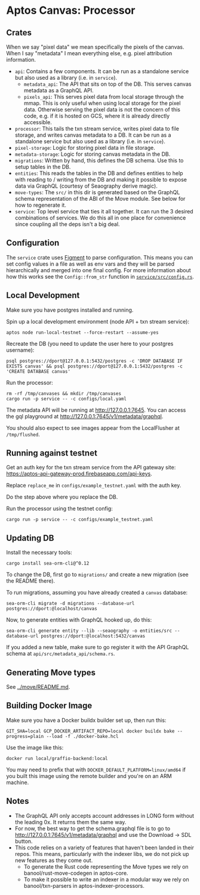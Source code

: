 # Aptos Canvas: Processor

## Crates
When we say "pixel data" we mean specifically the pixels of the canvas. When I say "metadata" I mean everything else, e.g. pixel attribution information.

- `api`: Contains a few components. It can be run as a standalone service but also used as a library (i.e. in `service`).
  - `metadata_api`: The API that sits on top of the DB. This serves canvas metadata as a GraphQL API.
  - `pixels_api`: This serves pixel data from local storage through the mmap. This is only useful when using local storage for the pixel data. Otherwise serving the pixel data is not the concern of this code, e.g. if it is hosted on GCS, where it is already directly accessible.
- `processor`: This tails the txn stream service, writes pixel data to file storage, and writes canvas metadata to a DB. It can be run as a standalone service but also used as a library (i.e. in `service`).
- `pixel-storage`: Logic for storing pixel data in file storage.
- `metadata-storage`: Logic for storing canvas metadata in the DB.
- `migrations`: Written by hand, this defines the DB schema. Use this to setup tables in the DB.
- `entities`: This reads the tables in the DB and defines entities to help with reading to / writing from the DB and making it possible to expose data via GraphQL (courtesy of Seaography derive magic).
- `move-types`: The `src/` in this dir is generated based on the GraphQL schema representation of the ABI of the Move module. See below for how to regenerate it.
- `service`: Top level service that ties it all together. It can run the 3 desired combinations of services. We do this all in one place for convenience since coupling all the deps isn't a big deal.

## Configuration
The `service` crate uses [Figment](https://github.com/SergioBenitez/Figment) to parse configuration. This means you can set config values in a file as well as env vars and they will be parsed hierarchically and merged into one final config. For more information about how this works see the `Config::from_str` function in [`service/src/config.rs`](service/src/config.rs).

## Local Development
Make sure you have postgres installed and running.

Spin up a local development environment (node API + txn stream service):
```
aptos node run-local-testnet --force-restart --assume-yes
```

Recreate the DB (you need to update the user here to your postgres username):
```
psql postgres://dport@127.0.0.1:5432/postgres -c 'DROP DATABASE IF EXISTS canvas' && psql postgres://dport@127.0.0.1:5432/postgres -c 'CREATE DATABASE canvas'
```

Run the processor:
```
rm -rf /tmp/canvases && mkdir /tmp/canvases
cargo run -p service -- -c configs/local.yaml
```

The metadata API will be running at http://127.0.0.1:7645. You can access the gql playground at http://127.0.0.1:7645/v1/metadata/graphql.

You should also expect to see images appear from the LocalFlusher at `/tmp/flushed`.

## Running against testnet
Get an auth key for the txn stream service from the API gateway site: https://aptos-api-gateway-prod.firebaseapp.com/api-keys.

Replace `replace_me` in `configs/example_testnet.yaml` with the auth key.

Do the step above where you replace the DB.

Run the processor using the testnet config:
```
cargo run -p service -- -c configs/example_testnet.yaml
```

## Updating DB
Install the necessary tools:
```
cargo install sea-orm-cli@^0.12
```

To change the DB, first go to `migrations/` and create a new migration (see the README there).

To run migrations, assuming you have already created a `canvas` database:
```
sea-orm-cli migrate -d migrations --database-url postgres://dport:@localhost/canvas
```

Now, to generate entities with GraphQL hooked up, do this:
```
sea-orm-cli generate entity --lib --seaography -o entities/src --database-url postgres://dport:@localhost:5432/canvas
```

If you added a new table, make sure to go register it with the API GraphQL schema at `api/src/metadata_api/schema.rs`.

## Generating Move types
See [../move/README.md](../move/README.md).

## Building Docker Image
Make sure you have a Docker buildx builder set up, then run this:
```
GIT_SHA=local GCP_DOCKER_ARTIFACT_REPO=local docker buildx bake --progress=plain --load -f ./docker-bake.hcl
```

Use the image like this:
```
docker run local/graffio-backend:local
```

You may need to prefix that with `DOCKER_DEFAULT_PLATFORM=linux/amd64` if you built this image using the remote builder and you're on an ARM machine.

## Notes
- The GraphQL API only accepts account addresses in LONG form without the leading 0x. It returns them the same way.
- For now, the best way to get the schema.graphql file is to go to http://127.0.0.1:7645/v1/metadata/graphql and use the Download -> SDL button.
- This code relies on a variety of features that haven't been landed in their repos. This means, particularly with the indexer libs, we do not pick up new features as they come out.
  - To generate the Rust code representing the Move types we rely on banool/rust-move-codegen in aptos-core.
  - To make it possible to write an indexer in a modular way we rely on banool/txn-parsers in aptos-indexer-processors.
